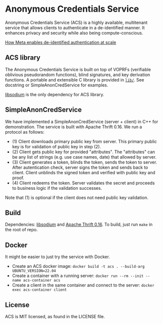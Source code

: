 # Anonymous Credentials Service
Anonymous Credentials Service (ACS) is a highly available, multitenant service that allows clients to authenticate in a de-identified manner. It enhances privacy and security while also being compute-conscious.

[How Meta enables de-identified authentication at scale](https://engineering.fb.com/2022/03/30/security/de-identified-authentication-at-scale)

## ACS library
The Anonymous Credentials Service is built on top of VOPRFs (verifiable oblivious pseudorandom functions), blind signatures, and key derivation functions. A portable and extensible C library is provided in [`lib/`](lib/). See docstring or SimpleAnonCredService for examples.

[libsodium](https://doc.libsodium.org/) is the only dependency for ACS library.

## SimpleAnonCredService
We have implemented a SimpleAnonCredService (server + client) in C++ for demonstration. The service is built with Apache Thrift 0.16. We run a protocol as follows:
- (1) Client downloads primary public key from server. This primary public key is for validation of public key in step (2).
- (2) Client gets public key for provided "attributes". The "attributes" can be any list of strings (e.g. use case names, date) that allowed by server.
- (3) Client generates a token, blinds the token, sends the token to server. After autentication check, server signs the token and sends back to client. Client unblinds the signed token and verified with public key and proof.
- (4) Client redeems the token. Server validates the secret and proceeds to business logic if the validation successes.

Note that (1) is optional if the client does not need public key validation.

## Build
Dependencies: [libsodium](https://doc.libsodium.org/) and [Apache Thrift 0.16](https://thrift.apache.org/). To build, just run `make` in the root of repo.

## Docker
It might be easier to just try the service with Docker.

- Create an ACS docker image: `docker build -t acs . --build-arg UBUNTU_VERSION=22.04`
- Create a container with a running server: `docker run --rm --init --name acs-container acs`
- Create a client in the same container and connect to the server: `docker exec acs-container client`

## License
ACS is MIT licensed, as found in the LICENSE file.
